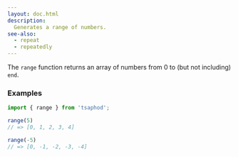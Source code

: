 ```yaml
---
layout: doc.html
description:
  Generates a range of numbers.
see-also:
  - repeat
  - repeatedly
---
```


The `range` function returns an array of numbers from 0 to (but not including) `end`.

### Examples
```js
import { range } from 'tsaphod';

range(5)
// => [0, 1, 2, 3, 4]

range(-5)
// => [0, -1, -2, -3, -4]
```


